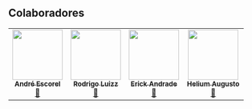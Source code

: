 ## Colaboradores

<!-- ALL-CONTRIBUTORS-LIST:START - Do not remove or modify this section -->
<!-- prettier-ignore-start -->
<!-- markdownlint-disable -->
<table>
  <tr>
    <td align="center"><a href="https://github.com/commonProgrammerr"><img src="https://github.com/commonProgrammerr.png?v=3?s=100" width="100px;" alt=""/><br /><sub><b>André Escorel</b></sub></a><br /><a href="https://github.com/all-contributors/cli/commits?author=commonProgrammerr" title="Documentation">📖</a></td>
    <td align="center"><a href="https://github.com/RodrigoLuizz"><img src="https://github.com/RodrigoLuizz.png?v=3?s=100" width="100px;" alt=""/><br /><sub><b>Rodrigo Luizz</b></sub></a><br /><a href="https://github.com/all-contributors/cli/commits?author=RodrigoLuizz" title="Documentation">📖</a></td>
    <td align="center"><a href="https://github.com/erick-andrade1"><img src="https://github.com/erick-andrade1.png?v=3?s=100" width="100px;" alt=""/><br /><sub><b>Erick Andrade</b></sub></a><br /><a href="https://github.com/all-contributors/cli/commits?author=erick-andrade1" title="Documentation">📖</a></td>
  <td align="center"><a href="https://github.com/HeliumS2"><img src="https://github.com/HeliumS2.png?v=3?s=100" width="100px;" alt=""/><br /><sub><b>Helium Augusto</b></sub></a><br /><a href="https://github.com/all-contributors/cli/commits?author=HeliumS2" title="Documentation">📖</a></td>
</table>

<!-- markdownlint-restore -->
<!-- prettier-ignore-end -->

<!-- ALL-CONTRIBUTORS-LIST:END -->
